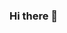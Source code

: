 ### Hi there 👋

<!-- am 
**dennisnguis/

Here are some ideas to get you started:

- 🔭 I’m currently working on ...codefactor
- 🌱 I’m currently learning ...
- 👯 I’m looking to collaborate on ...
- 🤔 I’m looking for help with ...
- 💬 Ask me about ...
- 📫 How to reach me: ...
- 😄 Pronouns: ...
- ⚡ Fun fact: ...
-->
